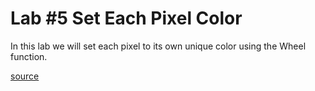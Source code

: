 Lab #5 Set Each Pixel Color
=======
In this lab we will set each pixel to its own unique color using the Wheel function.

[source](https://raw.githubusercontent.com/dmccreary/moving-rainbow/master/src/lab_05/lab_05.ino)
